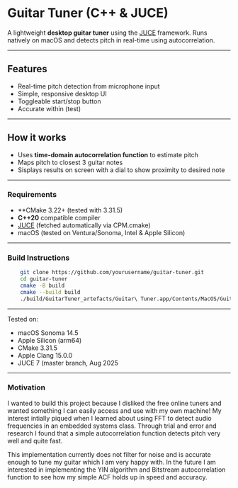 # Guitar Tuner (C++ & JUCE)

A lightweight **desktop guitar tuner** using the [JUCE](https://juce.com/) framework. Runs natively on macOS and detects pitch in real-time using autocorrelation.

---

## Features
 - Real-time pitch detection from microphone input
 - Simple, responsive desktop UI
 - Toggleable start/stop button
 - Accurate within (test)

---

## How it works
    
- Uses **time-domain autocorrelation function** to estimate pitch
- Maps pitch to closest 3 guitar notes
- Sisplays results on screen with a dial to show proximity to desired note

---

### Requirements
- **CMake 3.22+ (tested with 3.31.5)
- **C++20** compatible compiler
- [JUCE](https://github.com/juce-framework/JUCE) (fetched automatically via CPM.cmake)
- macOS (tested on Ventura/Sonoma, Intel & Apple Silicon)

---

### Build Instructions

```bash
    git clone https://github.com/yourusername/guitar-tuner.git
    cd guitar-tuner
    cmake -B build
    cmake --build build
    ./build/GuitarTuner_artefacts/Guitar\ Tuner.app/Contents/MacOS/Guitar\ Tuner
```
---

Tested on:
- macOS Sonoma 14.5
- Apple Silicon (arm64)
- CMake 3.31.5
- Apple Clang 15.0.0
- JUCE 7 (master branch, Aug 2025

---

### Motivation

I wanted to build this project because I disliked the free online tuners and wanted something I can easily access and use with my own machine! My interest intially piqued when I 
learned about using FFT to detect audio frequencies in an embedded systems class. Through trial and error and research I found that a simple autocorrelation function detects pitch
very well and quite fast.

This implementation currently does not filter for noise and is accurate enough to tune my guitar which I am very happy with. In the future I am interested in implementing 
the YIN algorithm and Bitstream autocorrelation function to see how my simple ACF holds up in speed and accuracy.
